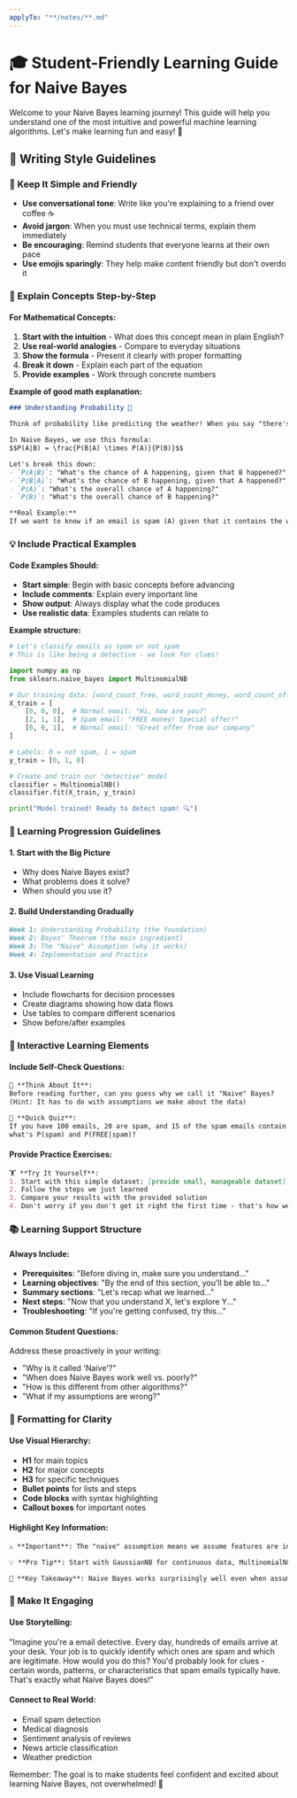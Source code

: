 ```yaml
---
applyTo: "**/notes/**.md"
---
```


# 🎓 Student-Friendly Learning Guide for Naive Bayes

Welcome to your Naive Bayes learning journey! This guide will help you understand one of the most intuitive and powerful machine learning algorithms. Let's make learning fun and easy! 🚀

## 📝 Writing Style Guidelines

### 🌟 Keep It Simple and Friendly
- **Use conversational tone**: Write like you're explaining to a friend over coffee ☕
- **Avoid jargon**: When you must use technical terms, explain them immediately
- **Be encouraging**: Remind students that everyone learns at their own pace
- **Use emojis sparingly**: They help make content friendly but don't overdo it

### 🧠 Explain Concepts Step-by-Step

#### For Mathematical Concepts:
1. **Start with the intuition** - What does this concept mean in plain English?
2. **Use real-world analogies** - Compare to everyday situations
3. **Show the formula** - Present it clearly with proper formatting
4. **Break it down** - Explain each part of the equation
5. **Provide examples** - Work through concrete numbers

**Example of good math explanation:**
```markdown
### Understanding Probability 🎲

Think of probability like predicting the weather! When you say "there's a 70% chance of rain," you're using probability.

In Naive Bayes, we use this formula:
$$P(A|B) = \frac{P(B|A) \times P(A)}{P(B)}$$

Let's break this down:
- `P(A|B)`: "What's the chance of A happening, given that B happened?"
- `P(B|A)`: "What's the chance of B happening, given that A happened?"
- `P(A)`: "What's the overall chance of A happening?"
- `P(B)`: "What's the overall chance of B happening?"

**Real Example:** 
If we want to know if an email is spam (A) given that it contains the word "FREE" (B)...
```

### 💡 Include Practical Examples

#### Code Examples Should:
- **Start simple**: Begin with basic concepts before advancing
- **Include comments**: Explain every important line
- **Show output**: Always display what the code produces
- **Use realistic data**: Examples students can relate to

**Example structure:**
```python
# Let's classify emails as spam or not spam
# This is like being a detective - we look for clues!

import numpy as np
from sklearn.naive_bayes import MultinomialNB

# Our training data: [word_count_free, word_count_money, word_count_offer]
X_train = [
    [0, 0, 0],  # Normal email: "Hi, how are you?"
    [2, 1, 1],  # Spam email: "FREE money! Special offer!"
    [0, 0, 1],  # Normal email: "Great offer from our company"
]

# Labels: 0 = not spam, 1 = spam
y_train = [0, 1, 0]

# Create and train our "detective" model
classifier = MultinomialNB()
classifier.fit(X_train, y_train)

print("Model trained! Ready to detect spam! 🔍")
```

### 🎯 Learning Progression Guidelines

#### 1. **Start with the Big Picture**
- Why does Naive Bayes exist?
- What problems does it solve?
- When should you use it?

#### 2. **Build Understanding Gradually**
```markdown
Week 1: Understanding Probability (the foundation)
Week 2: Bayes' Theorem (the main ingredient)
Week 3: The "Naive" Assumption (why it works)
Week 4: Implementation and Practice
```

#### 3. **Use Visual Learning**
- Include flowcharts for decision processes
- Create diagrams showing how data flows
- Use tables to compare different scenarios
- Show before/after examples

### 🔄 Interactive Learning Elements

#### Include Self-Check Questions:
```markdown
🤔 **Think About It**: 
Before reading further, can you guess why we call it "Naive" Bayes? 
(Hint: It has to do with assumptions we make about the data)

💭 **Quick Quiz**: 
If you have 100 emails, 20 are spam, and 15 of the spam emails contain the word "FREE", 
what's P(spam) and P(FREE|spam)?
```

#### Provide Practice Exercises:
```markdown
🏋️ **Try It Yourself**:
1. Start with this simple dataset: [provide small, manageable dataset]
2. Follow the steps we just learned
3. Compare your results with the provided solution
4. Don't worry if you don't get it right the first time - that's how we learn! 💪
```

### 📚 Learning Support Structure

#### Always Include:
- **Prerequisites**: "Before diving in, make sure you understand..."
- **Learning objectives**: "By the end of this section, you'll be able to..."
- **Summary sections**: "Let's recap what we learned..."
- **Next steps**: "Now that you understand X, let's explore Y..."
- **Troubleshooting**: "If you're getting confused, try this..."

#### Common Student Questions:
Address these proactively in your writing:
- "Why is it called 'Naive'?"
- "When does Naive Bayes work well vs. poorly?"
- "How is this different from other algorithms?"
- "What if my assumptions are wrong?"

### 🎨 Formatting for Clarity

#### Use Visual Hierarchy:
- **H1** for main topics
- **H2** for major concepts  
- **H3** for specific techniques
- **Bullet points** for lists and steps
- **Code blocks** with syntax highlighting
- **Callout boxes** for important notes

#### Highlight Key Information:
```markdown
⚠️ **Important**: The "naive" assumption means we assume features are independent

💡 **Pro Tip**: Start with GaussianNB for continuous data, MultinomialNB for text

🔑 **Key Takeaway**: Naive Bayes works surprisingly well even when assumptions are violated
```

### 🌈 Make It Engaging

#### Use Storytelling:
"Imagine you're a email detective. Every day, hundreds of emails arrive at your desk. Your job is to quickly identify which ones are spam and which are legitimate. How would you do this? You'd probably look for clues - certain words, patterns, or characteristics that spam emails typically have. That's exactly what Naive Bayes does!"

#### Connect to Real World:
- Email spam detection
- Medical diagnosis
- Sentiment analysis of reviews
- News article classification
- Weather prediction

Remember: The goal is to make students feel confident and excited about learning Naive Bayes, not overwhelmed! 🌟
